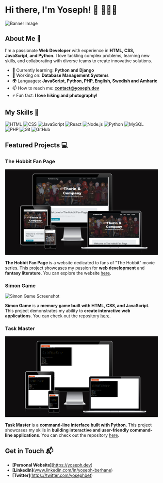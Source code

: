 # Hi there, I'm Yoseph! 👋 👨🏾‍💻

![Banner Image](https://github.com/yosephdev/GitHub-Profile/blob/master/banner.png)

## About Me 🚀

I'm a passionate **Web Developer** with experience in **HTML, CSS, JavaScript, and Python**. I love tackling complex problems, learning new skills, and collaborating with diverse teams to create innovative solutions.

- 🌱 Currently learning: **Python and Django**
- 🔭 Working on: **Database Management Systems**
- 🌍 Languages: **JavaScript, Python, PHP, English, Swedish and Amharic**
- 📫 How to reach me: **contact@yoseph.dev**
- ⚡ Fun fact: **I love hiking and photography!**

## My Skills 🧠

![HTML](https://img.shields.io/badge/-HTML-E34F26?style=flat-square&logo=html5&logoColor=white)
![CSS](https://img.shields.io/badge/-CSS-1572B6?style=flat-square&logo=css3&logoColor=white)
![JavaScript](https://img.shields.io/badge/-JavaScript-F7DF1E?style=flat-square&logo=javascript&logoColor=black)
![React](https://img.shields.io/badge/-React-61DAFB?style=flat-square&logo=react&logoColor=black)
![Node.js](https://img.shields.io/badge/-Node.js-339933?style=flat-square&logo=node.js&logoColor=white)
![Python](https://img.shields.io/badge/-Python-3776AB?style=flat-square&logo=python&logoColor=white)
![MySQL](https://img.shields.io/badge/-MySQL-4479A1?style=flat-square&logo=mysql&logoColor=white)
![PHP](https://img.shields.io/badge/-PHP-777BB4?style=flat-square&logo=php&logoColor=white)
![Git](https://img.shields.io/badge/-Git-F05032?style=flat-square&logo=git&logoColor=white)
![GitHub](https://img.shields.io/badge/-GitHub-181717?style=flat-square&logo=github&logoColor=white)


## Featured Projects 💻

### The Hobbit Fan Page

![The Hobbit Fan Page](https://raw.githubusercontent.com/yosephdev/the-hobbit-fan-page/main/static/img/mockup.png)

**The Hobbit Fan Page** is a website dedicated to fans of "The Hobbit" movie series. This project showcases my passion for **web development** and **fantasy literature**. You can explore the website [here](https://the-hobbit-fan-page-3f0698293642.herokuapp.com/).

### Simon Game

![Simon Game Screenshot](https://github.com/yosephdev/Simon-Memory-Game/blob/master/simon-game-screenshot.png)

**Simon Game** is a **memory game built with HTML, CSS, and JavaScript**. This project demonstrates my ability to **create interactive web applications**. You can check out the repository [here](https://github.com/yosephdev/Simon-Memory-Game).

### Task Master

![Task Master Screenshot](https://raw.githubusercontent.com/yosephdev/TaskMaster/main/docs/responsive-mockup.png)

**Task Master** is a **command-line interface built with Python**. This project showcases my skills in **building interactive and user-friendly command-line applications**. You can check out the repository [here](https://github.com/yosephdev/TaskMaster).

## Get in Touch 📬

- **[Personal Website]**(https://yoseph.dev)
- **[LinkedIn]**(www.linkedin.com/in/yoseph-berhane)
- **[Twitter]**(https://twitter.com/yosephbet)
